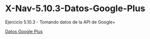 # X-Nav-5.10.3-Datos-Google-Plus
Ejercicio 5.10.3 - Tomando datos de la API de Google+

<a href="http://slnruben.github.io/X-Nav-5.10.3-Datos-Google-Plus/googleplus-activities.html">Datos Google Plus</a>
